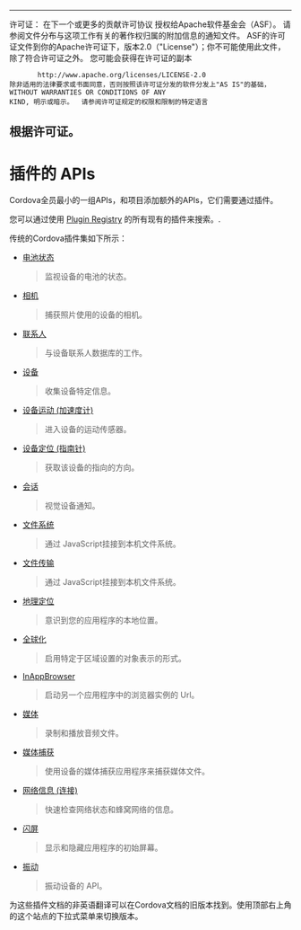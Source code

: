 ---

许可证： 在下一个或更多的贡献许可协议 授权给Apache软件基金会（ASF）。 请参阅文件分布与这项工作有关的著作权归属的附加信息的通知文件。 ASF的许可证文件到你的Apache许可证下，版本2.0（"License"）；你不可能使用此文件，除了符合许可证之外。 您可能会获得在许可证的副本

           http://www.apache.org/licenses/LICENSE-2.0 
    除非适用的法律要求或书面同意，否则按照该许可证分发的软件分发上"AS IS"的基础，WITHOUT WARRANTIES OR CONDITIONS OF ANY
    KIND, 明示或暗示。  请参阅许可证规定的权限和限制的特定语言
    

## 根据许可证。

# 插件的 APIs

Cordova全员最小的一组APIs，和项目添加额外的APIs，它们需要通过插件。

您可以通过使用 [Plugin Registry][1] 的所有现有的插件来搜索。.

 [1]: http://plugins.cordova.io/

传统的Cordova插件集如下所示：

*   [电池状态][2]
    
    > 监视设备的电池的状态。

*   [相机][3]
    
    > 捕获照片使用的设备的相机。

*   [联系人][4]
    
    > 与设备联系人数据库的工作。

*   [设备][5]
    
    > 收集设备特定信息。

*   [设备运动 (加速度计)][6]
    
    > 进入设备的运动传感器。

*   [设备定位 (指南针)][7]
    
    > 获取该设备的指向的方向。

*   [会话][8]
    
    > 视觉设备通知。

*   [文件系统][9]
    
    > 通过 JavaScript挂接到本机文件系统。

*   [文件传输][10]
    
    > 通过 JavaScript挂接到本机文件系统。

*   [地理定位][11]
    
    > 意识到您的应用程序的本地位置。

*   [全球化][12]
    
    > 启用特定于区域设置的对象表示的形式。

*   [InAppBrowser][13]
    
    > 启动另一个应用程序中的浏览器实例的 Url。

*   [媒体][14]
    
    > 录制和播放音频文件。

*   [媒体捕获][15]
    
    > 使用设备的媒体捕获应用程序来捕获媒体文件。

*   [网络信息 (连接)][16]
    
    > 快速检查网络状态和蜂窝网络的信息。

*   [闪屏][17]
    
    > 显示和隐藏应用程序的初始屏幕。

*   [振动][18]
    
    > 振动设备的 API。

 [2]: https://github.com/apache/cordova-plugin-battery-status/blob/dev/doc/index.md
 [3]: https://github.com/apache/cordova-plugin-camera/blob/dev/doc/index.md
 [4]: https://github.com/apache/cordova-plugin-contacts/blob/dev/doc/index.md
 [5]: https://github.com/apache/cordova-plugin-device/blob/dev/doc/index.md
 [6]: https://github.com/apache/cordova-plugin-device-motion/blob/dev/doc/index.md
 [7]: https://github.com/apache/cordova-plugin-device-orientation/blob/dev/doc/index.md
 [8]: https://github.com/apache/cordova-plugin-dialogs/blob/dev/doc/index.md
 [9]: https://github.com/apache/cordova-plugin-file/blob/dev/doc/index.md
 [10]: https://github.com/apache/cordova-plugin-file-transfer/blob/dev/doc/index.md
 [11]: https://github.com/apache/cordova-plugin-geolocation/blob/dev/doc/index.md
 [12]: https://github.com/apache/cordova-plugin-globalization/blob/dev/doc/index.md
 [13]: https://github.com/apache/cordova-plugin-inappbrowser/blob/dev/doc/index.md
 [14]: https://github.com/apache/cordova-plugin-media/blob/dev/doc/index.md
 [15]: https://github.com/apache/cordova-plugin-media-capture/blob/dev/doc/index.md
 [16]: https://github.com/apache/cordova-plugin-network-information/blob/dev/doc/index.md
 [17]: https://github.com/apache/cordova-plugin-splashscreen/blob/dev/doc/index.md
 [18]: https://github.com/apache/cordova-plugin-vibration/blob/dev/doc/index.md

为这些插件文档的非英语翻译可以在Cordova文档的旧版本找到。使用顶部右上角的这个站点的下拉式菜单来切换版本。